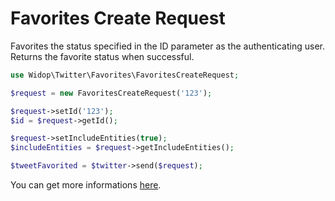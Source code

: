 # Favorites Create Request

Favorites the status specified in the ID parameter as the authenticating user.
Returns the favorite status when successful.

``` php
use Widop\Twitter\Favorites\FavoritesCreateRequest;

$request = new FavoritesCreateRequest('123');

$request->setId('123');
$id = $request->getId();

$request->setIncludeEntities(true);
$includeEntities = $request->getIncludeEntities();

$tweetFavorited = $twitter->send($request);
```

You can get more informations [here](https://dev.twitter.com/docs/api/1.1/post/favorites/create).
